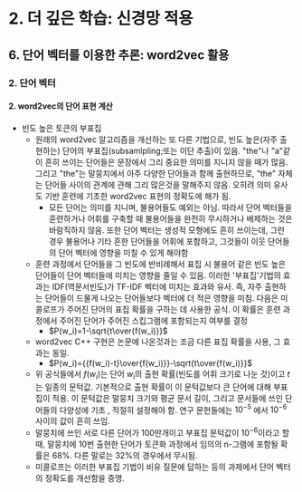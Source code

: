 # 2. 더 깊은 학습: 신경망 적용
## 6. 단어 벡터를 이용한 추론: word2vec 활용
### 2. 단어 벡터
#### 2. word2vec의 단어 표현 계산
- 빈도 높은 토큰의 부표집
  - 원래의 word2vec 알고리즘을 개선하는 또 다른 기법으로, 빈도 높은(자주 출현하는) 단어의 부표집(subsamlpling;또는 이단 추출)이 있음. "the"나 "a"같이 흔히 쓰이는 단어들은 문장에서 그리 중요한 의미를 지니지 않을 때가 많음. 그리고 "the"는 말뭉치에서 아주 다양한 단어들과 함께 출현하므로, "the" 자체는 단어들 사이의 관계에 관해 그리 많은것을 말해주지 않음. 오히려 의미 유사도 기반 훈련에 기초한 word2vec 표현의 정확도에 해가 됨.
    - 모든 단어는 의미를 지니며, 불용어들도 예외는 아님. 따라서 단어 벡터들을 훈련하거나 어휘를 구축할 때 불용어들을 완전히 무시하거나 배제하는 것은 바람직하지 않음. 또한 단어 벡터는 생성적 모형에도 흔히 쓰이는데, 그런 경우 불용어나 기타 흔한 단어들을 어휘에 포함하고, 그것들이 이웃 단어들의 단어 벡터에 영향을 미칠 수 있게 해야함
  - 훈련 과정에서 단어들을 그 빈도에 반비례해서 표집 시 불용어 같은 빈도 높은 단어들이 단어 벡터들에 미치는 영향을 줄일 수 있음. 이러한 '부표집'기법의 효과는 IDF(역문서빈도)가 TF-IDF 벡터에 미치는 효과와 유사. 즉, 자주 출현하는 단어들이 드물게 나오는 단어들보다 벡터에 더 적은 영향을 미침. 다음은 미콜로프가 주어진 단어의 표집 확률을 구하는 데 사용한 공식. 이 확률은 훈련 과정에서 주어진 단어가 주어진 스킵그램에 포함되는지 여부를 결정
    - $P(w_i)=1-\sqrt{t\over{f(w_i)}}$
  - word2vec C++ 구현은 논문에 나온것과는 조금 다른 표집 확률을 사용, 그 효과는 동일.
    - $P(w_i)={{f(w_i)-t}\over{f(w_i)}}-\sqrt{t\over{f(w_i)}}$
  - 위 공식들에서 $f(w_i)$는 단어 $w_i$의 출현 확률(빈도를 어휘 크기로 나눈 것)이고 $t$는 일종의 문턱값. 기본적으로 출현 확률이 이 문턱값보다 큰 단어에 대해 부표집이 적용. 이 문턱값은 말뭉치 크기와 평균 문서 길이, 그리고 문서들에 쓰인 단어들의 다양성에 기초 , 적절히 설정해야 함. 연구 문헌들에는 $10^{-5}$ 에서 $10^{-6}$사이의 값이 흔히 
  쓰임.
  - 말뭉치에 쓰인 서로 다른 단어가 100만개이고 부표집 문턱값이 $10^{-6}$이라고 할 때, 말뭉치에 10번 출현한 단어가 토큰화 과정에서 임의의 n-그램에 포함될 확률은 68%. 다른 말로는 32%의 경우에서 무시됨.
  - 미콜로프는 이러한 부표집 기법이 비유 질문에 답하는 등의 과제에서 단어 벡터의 정확도를 개선함을 증명.